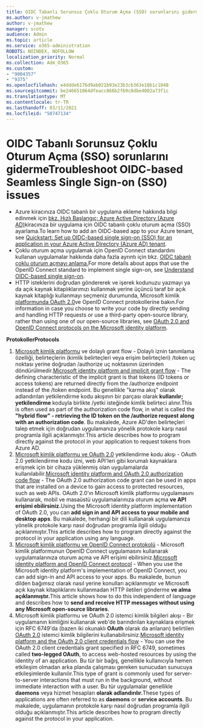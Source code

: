 ```yaml
---
title: OIDC Tabanlı Sorunsuz Çoklu Oturum Açma (SSO) sorunlarını giderme
ms.author: v-jmathew
author: v-jmathew
manager: scotv
audience: Admin
ms.topic: article
ms.service: o365-administration
ROBOTS: NOINDEX, NOFOLLOW
localization_priority: Normal
ms.collection: Adm_O365
ms.custom:
- "9004357"
- "9375"
ms.openlocfilehash: e4ddde6176d9ab021b93e23b3cb363e10b1c1048
ms.sourcegitcommit: be246651064dfeacc866b2f69c0dbe4002a73f1c
ms.translationtype: MT
ms.contentlocale: tr-TR
ms.lasthandoff: 03/11/2021
ms.locfileid: "50747134"
---
```

# <a name="troubleshoot-oidc-based-seamless-single-sign-on-sso-issues"></a><span data-ttu-id="a1c82-102">OIDC Tabanlı Sorunsuz Çoklu Oturum Açma (SSO) sorunlarını giderme</span><span class="sxs-lookup"><span data-stu-id="a1c82-102">Troubleshoot OIDC-based Seamless Single Sign-on (SSO) issues</span></span>

- <span data-ttu-id="a1c82-103">Azure kiracınıza OIDC tabanlı bir uygulama ekleme hakkında bilgi edinmek için [bkz. Hızlı Başlangıç: Azure Active Directory (Azure AD)](https://docs.microsoft.com/azure/active-directory/manage-apps/add-application-portal-setup-oidc-sso)kiracınıza bir uygulama için OIDC tabanlı çoklu oturum açma (SSO) ayarlama.</span><span class="sxs-lookup"><span data-stu-id="a1c82-103">To learn how to add an OIDC-based app to your Azure tenant, see [Quickstart: Set up OIDC-based single sign-on (SSO) for an application in your Azure Active Directory (Azure AD) tenant](https://docs.microsoft.com/azure/active-directory/manage-apps/add-application-portal-setup-oidc-sso).</span></span>
- <span data-ttu-id="a1c82-104">Çoklu oturum açma uygulamak için OpenID Connect standardını kullanan uygulamalar hakkında daha fazla ayrıntı için bkz. [OIDC tabanlı çoklu oturum açmayı anlama.](https://docs.microsoft.com/azure/active-directory/manage-apps/configure-oidc-single-sign-on)</span><span class="sxs-lookup"><span data-stu-id="a1c82-104">For more details about apps that use the OpenID Connect standard to implement single sign-on, see [Understand OIDC-based single sign-on](https://docs.microsoft.com/azure/active-directory/manage-apps/configure-oidc-single-sign-on).</span></span>
- <span data-ttu-id="a1c82-105">HTTP isteklerini doğrudan göndererek ve işerek kodunuzu yazmayı ya da açık kaynak kitaplıklarımızı kullanmak yerine üçüncü taraf bir açık kaynak kitaplığı kullanmayı seçmeniz durumunda, Microsoft kimlik [platformunda OAuth 2.0](https://docs.microsoft.com/azure/active-directory/develop/active-directory-v2-protocols)ve OpenID Connect protokollerine bakın.</span><span class="sxs-lookup"><span data-stu-id="a1c82-105">For information in case you choose to write your code by directly sending and handling HTTP requests or use a third-party open-source library, rather than using one of our open-source libraries, see [OAuth 2.0 and OpenID Connect protocols on the Microsoft identity platform](https://docs.microsoft.com/azure/active-directory/develop/active-directory-v2-protocols).</span></span>

<span data-ttu-id="a1c82-106">**Protokoller**</span><span class="sxs-lookup"><span data-stu-id="a1c82-106">**Protocols**</span></span>

1. <span data-ttu-id="a1c82-107">[Microsoft kimlik platformu](https://docs.microsoft.com/azure/active-directory/develop/v2-oauth2-implicit-grant-flow) ve dolaylı grant flow - Dolaylı iznin tanımlama özelliği, belirteçlerin (kimlik belirteçleri veya erişim belirteçleri) /token uç noktası yerine doğrudan /authorize uç noktasının üzerinden döndürülmedir.</span><span class="sxs-lookup"><span data-stu-id="a1c82-107">[Microsoft identity platform and implicit grant flow](https://docs.microsoft.com/azure/active-directory/develop/v2-oauth2-implicit-grant-flow) - The defining characteristic of the implicit grant is that tokens (ID tokens or access tokens) are returned directly from the /authorize endpoint instead of the /token endpoint.</span></span> <span data-ttu-id="a1c82-108">Bu genellikle "karma akış" olarak adlandırılan yetkilendirme kodu akışının bir parçası olarak **kullanılır; yetkilendirme** koduyla birlikte /yetki isteğinde kimlik belirteci alınır.</span><span class="sxs-lookup"><span data-stu-id="a1c82-108">This is often used as part of the authorization code flow, in what is called the **"hybrid flow" - retrieving the ID token on the /authorize request along with an authorization code**.</span></span> <span data-ttu-id="a1c82-109">Bu makalede, Azure AD'den belirteçleri talep etmek için doğrudan uygulamanıza yönelik protokole karşı nasıl programla ilgili açıklanmıştır.</span><span class="sxs-lookup"><span data-stu-id="a1c82-109">This article describes how to program directly against the protocol in your application to request tokens from Azure AD.</span></span>
2. <span data-ttu-id="a1c82-110">[Microsoft kimlik platformu ve OAuth 2.0](https://docs.microsoft.com/azure/active-directory/develop/v2-oauth2-auth-code-flow) yetkilendirme kodu akışı - OAuth 2.0 yetkilendirme kodu izni, web API'leri gibi korumalı kaynaklara erişmek için bir cihaza yüklenmiş olan uygulamalarda kullanılabilir.</span><span class="sxs-lookup"><span data-stu-id="a1c82-110">[Microsoft identity platform and OAuth 2.0 authorization code flow](https://docs.microsoft.com/azure/active-directory/develop/v2-oauth2-auth-code-flow) - The OAuth 2.0 authorization code grant can be used in apps that are installed on a device to gain access to protected resources, such as web APIs.</span></span> <span data-ttu-id="a1c82-111">OAuth 2.0'ın Microsoft kimlik platformu uygulamasını kullanarak, mobil ve masaüstü uygulamalarınıza oturum açma **ve API erişimi ebilirsiniz.**</span><span class="sxs-lookup"><span data-stu-id="a1c82-111">Using the Microsoft identity platform implementation of OAuth 2.0, you can **add sign in and API access to your mobile and desktop apps**.</span></span> <span data-ttu-id="a1c82-112">Bu makalede, herhangi bir dili kullanarak uygulamanıza yönelik protokole karşı nasıl doğrudan programla ilgili olduğu açıklanmıştır.</span><span class="sxs-lookup"><span data-stu-id="a1c82-112">This article describes how to program directly against the protocol in your application using any language.</span></span>
3. <span data-ttu-id="a1c82-113">[Microsoft kimlik platformu ve OpenID Connect protokolü](https://docs.microsoft.com/azure/active-directory/develop/v2-protocols-oidc) - Microsoft kimlik platformunun OpenID Connect uygulamasını kullanarak uygulamalarınıza oturum açma ve API erişimi ebilirsiniz.</span><span class="sxs-lookup"><span data-stu-id="a1c82-113">[Microsoft identity platform and OpenID Connect protocol](https://docs.microsoft.com/azure/active-directory/develop/v2-protocols-oidc) - When you use the Microsoft identity platform's implementation of OpenID Connect, you can add sign-in and API access to your apps.</span></span> <span data-ttu-id="a1c82-114">Bu makalede, bunun dilden bağımsız olarak nasıl yerine konulları açıklanmıştır ve Microsoft açık kaynak kitaplıklarını kullanmadan HTTP iletileri gönderme **ve alma açıklanmıştır.**</span><span class="sxs-lookup"><span data-stu-id="a1c82-114">This article shows how to do this independent of language and describes how to **send and receive HTTP messages without using any Microsoft open-source libraries**.</span></span>
4. <span data-ttu-id="a1c82-115">Microsoft kimlik platformu ve OAuth 2.0 istemci kimlik bilgileri akışı - Bir uygulamanın kimliğini kullanarak web'de barındırılan kaynaklara erişmek için RFC 6749'da (bazen iki okunaklı **OAuth** olarak da anlanan) belirtilen [OAuth 2.0](https://docs.microsoft.com/azure/active-directory/develop/v2-oauth2-client-creds-grant-flow) istemci kimlik bilgilerini kullanabilirsiniz.</span><span class="sxs-lookup"><span data-stu-id="a1c82-115">[Microsoft identity platform and the OAuth 2.0 client credentials flow](https://docs.microsoft.com/azure/active-directory/develop/v2-oauth2-client-creds-grant-flow) - You can use the OAuth 2.0 client credentials grant specified in RFC 6749, sometimes called **two-legged OAuth**, to access web-hosted resources by using the identity of an application.</span></span> <span data-ttu-id="a1c82-116">Bu tür bir bağış, genellikle kullanıcıyla hemen etkileşim olmadan arka planda çalışması gereken sunucudan sunucuya etkileşimlerde kullanılır.</span><span class="sxs-lookup"><span data-stu-id="a1c82-116">This type of grant is commonly used for server-to-server interactions that must run in the background, without immediate interaction with a user.</span></span> <span data-ttu-id="a1c82-117">Bu tür uygulamalar genellikle **daemons** veya hizmet hesapları **olarak adlandırılır.**</span><span class="sxs-lookup"><span data-stu-id="a1c82-117">These types of applications are often referred to as **daemons** or **service accounts**.</span></span> <span data-ttu-id="a1c82-118">Bu makalede, uygulamanın protokole karşı nasıl doğrudan programla ilgili olduğu açıklanmıştır.</span><span class="sxs-lookup"><span data-stu-id="a1c82-118">This article describes how to program directly against the protocol in your application.</span></span>

